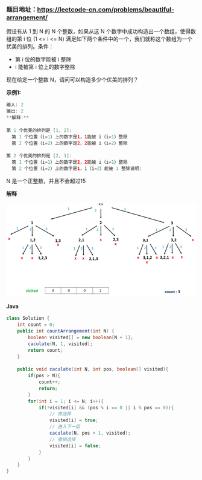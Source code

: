 ### 题目地址：https://leetcode-cn.com/problems/beautiful-arrangement/

假设有从 1 到 N 的 N 个整数，如果从这 N 个数字中成功构造出一个数组，使得数组的第 i 位 (1 <= i <= N) 满足如下两个条件中的一个，我们就称这个数组为一个优美的排列。条件：

- 第 i 位的数字能被 i 整除
- i 能被第 i 位上的数字整除

现在给定一个整数 N，请问可以构造多少个优美的排列？

**示例1:**

``` java
输入: 2
输出: 2
**解释:** 

第 1 个优美的排列是 [1, 2]:
  第 1 个位置（i=1）上的数字是1，1能被 i（i=1）整除
  第 2 个位置（i=2）上的数字是2，2能被 i（i=2）整除

第 2 个优美的排列是 [2, 1]:
  第 1 个位置（i=1）上的数字是2，2能被 i（i=1）整除
  第 2 个位置（i=2）上的数字是1，i（i=2）能被 1 整除说明:
```

N 是一个正整数，并且不会超过15

**解释**

![image](20201209194739.png)

**Java**

``` java
class Solution {
    int count = 0;
    public int countArrangement(int N) {
        boolean visited[] = new boolean[N + 1];
        caculate(N, 1, visited);
        return count;
    }

    public void caculate(int N, int pos, boolean[] visited){
        if(pos > N){
            count++;
            return;
        }
        for(int i = 1; i <= N; i++){
            if(!visited[i] && (pos % i == 0 || i % pos == 0)){
                // 做选择
                visited[i] = true;
                // 进入下一层
                caculate(N, pos + 1, visited);
                // 撤销选择
                visited[i] = false;
            }
        }
    }
}
```

